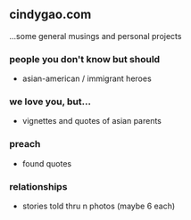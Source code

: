 ## cindygao.com
...some general musings and personal projects



### people you don't know but should
- asian-american / immigrant heroes

### we love you, but...
- vignettes and quotes of asian parents

### preach
- found quotes

### relationships
- stories told thru n photos (maybe 6 each)
